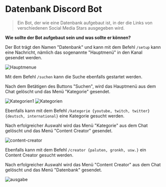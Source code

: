 # Datenbank Discord Bot
>Ein Bot, der wie eine Datenbank aufgebaut ist, in der die Links von verschiedenen Social Media Stars ausgegeben wird.


**Wie sollte der Bot aufgebaut sein und was sollte er können?**

Der Bot trägt den Namen "Datenbank" und kann mit dem Befehl ```/setup``` kann eine Nachricht, nämlich das sogenannte "Hauptmenü" in den Kanal gesendet werden.

![Hauptmenue](https://user-images.githubusercontent.com/122997603/213225467-5175aaaf-89a8-4f8e-9e9d-04a582edb1f0.png)

Mit dem Befehl ```/suchen``` kann die Suche ebenfalls gestartet werden.


Nach dem Betätigen des Buttons "Suchen", wird das Hauptmenü aus dem Chat gelöscht und das Menü "Kategorie" gesendet.

![Kategorien1](https://user-images.githubusercontent.com/122997603/213277434-446bdc5f-b5ea-4226-8537-72eb19adf6e0.png)
![Kategorien](https://user-images.githubusercontent.com/122997603/213273934-61157ac8-5821-48d7-ab91-e45e0cf85e88.png)

Ebenfalls kann mit dem Befehl ```/kategorie {youtube, twitch, twitter} {deutsch, international}``` eine Kategorie gesucht werden.

Nach erfolgreicher Auswahl wird das Menü "Kategorie" aus dem Chat gelöscht und das Menü "Content Creator" gesendet.

![content-creator](https://user-images.githubusercontent.com/122997603/213274118-9ab44a72-5d3d-4fab-bc1c-a939f004770e.png)

Ebenfalls kann mit dem Befehl ```/creator {paluten, gronkh, usw.}``` ein Content Creator gesucht werden.

Nach erfolgreicher Auswahl wird das Menü "Content Creator" aus dem Chat gelöscht und das Menü "Datenbank" gesendet.

![ausgabe](https://user-images.githubusercontent.com/122997603/213277713-fba88c2f-3abf-4c7a-a9b7-229a65e1dd07.png)




